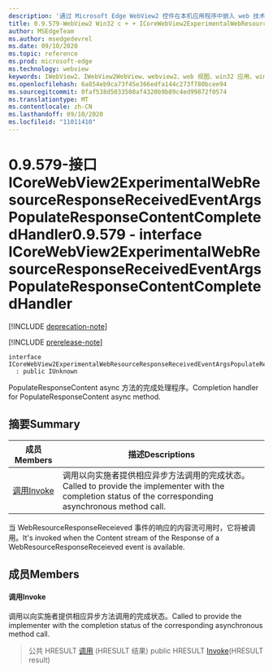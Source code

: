 ```yaml
---
description: '通过 Microsoft Edge WebView2 控件在本机应用程序中嵌入 web 技术 (HTML、CSS 和 JavaScript) '
title: 0.9.579-WebView2 Win32 c + + ICoreWebView2ExperimentalWebResourceResponseReceivedEventArgsPopulateResponseContentCompletedHandler
author: MSEdgeTeam
ms.author: msedgedevrel
ms.date: 09/10/2020
ms.topic: reference
ms.prod: microsoft-edge
ms.technology: webview
keywords: IWebView2、IWebView2WebView、webview2、web 视图、win32 应用、win32、edge、ICoreWebView2、ICoreWebView2Controller、浏览器控件、边缘 html、ICoreWebView2ExperimentalWebResourceResponseReceivedEventArgsPopulateResponseContentCompletedHandler
ms.openlocfilehash: 6a854eb9ca73f45e366edfa144c273f780bcee94
ms.sourcegitcommit: 0faf538d5033508af4320b9b89c4ed99872f0574
ms.translationtype: MT
ms.contentlocale: zh-CN
ms.lasthandoff: 09/10/2020
ms.locfileid: "11011410"
---
```

# <span data-ttu-id="ff87e-104">0.9.579-接口 ICoreWebView2ExperimentalWebResourceResponseReceivedEventArgsPopulateResponseContentCompletedHandler</span><span class="sxs-lookup"><span data-stu-id="ff87e-104">0.9.579 - interface ICoreWebView2ExperimentalWebResourceResponseReceivedEventArgsPopulateResponseContentCompletedHandler</span></span> 

[!INCLUDE [deprecation-note](../../includes/deprecation-note.md)]

[!INCLUDE [prerelease-note](../../includes/prerelease-note.md)]

```
interface ICoreWebView2ExperimentalWebResourceResponseReceivedEventArgsPopulateResponseContentCompletedHandler
  : public IUnknown
```

<span data-ttu-id="ff87e-105">PopulateResponseContent async 方法的完成处理程序。</span><span class="sxs-lookup"><span data-stu-id="ff87e-105">Completion handler for PopulateResponseContent async method.</span></span>

## <span data-ttu-id="ff87e-106">摘要</span><span class="sxs-lookup"><span data-stu-id="ff87e-106">Summary</span></span>

 <span data-ttu-id="ff87e-107">成员</span><span class="sxs-lookup"><span data-stu-id="ff87e-107">Members</span></span>                        | <span data-ttu-id="ff87e-108">描述</span><span class="sxs-lookup"><span data-stu-id="ff87e-108">Descriptions</span></span>
--------------------------------|---------------------------------------------
[<span data-ttu-id="ff87e-109">调用</span><span class="sxs-lookup"><span data-stu-id="ff87e-109">Invoke</span></span>](#invoke) | <span data-ttu-id="ff87e-110">调用以向实施者提供相应异步方法调用的完成状态。</span><span class="sxs-lookup"><span data-stu-id="ff87e-110">Called to provide the implementer with the completion status of the corresponding asynchronous method call.</span></span>

<span data-ttu-id="ff87e-111">当 WebResourceResponseReceieved 事件的响应的内容流可用时，它将被调用。</span><span class="sxs-lookup"><span data-stu-id="ff87e-111">It's invoked when the Content stream of the Response of a WebResourceResponseReceieved event is available.</span></span>

## <span data-ttu-id="ff87e-112">成员</span><span class="sxs-lookup"><span data-stu-id="ff87e-112">Members</span></span>

#### <span data-ttu-id="ff87e-113">调用</span><span class="sxs-lookup"><span data-stu-id="ff87e-113">Invoke</span></span> 

<span data-ttu-id="ff87e-114">调用以向实施者提供相应异步方法调用的完成状态。</span><span class="sxs-lookup"><span data-stu-id="ff87e-114">Called to provide the implementer with the completion status of the corresponding asynchronous method call.</span></span>

> <span data-ttu-id="ff87e-115">公共 HRESULT [调用](#invoke) (HRESULT 结果) </span><span class="sxs-lookup"><span data-stu-id="ff87e-115">public HRESULT [Invoke](#invoke)(HRESULT result)</span></span>

